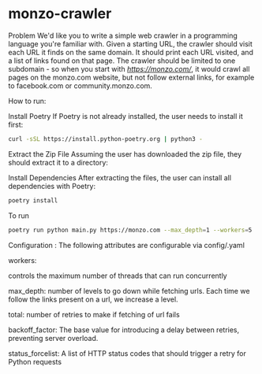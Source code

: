 # monzo-crawler
Problem
We'd like you to write a simple web crawler in a programming language you're familiar with. Given a starting URL, the crawler should visit each URL it finds on the same domain. It should print each URL visited, and a list of links found on that page. The crawler should be limited to one subdomain - so when you start with *https://monzo.com/*, it would crawl all pages on the monzo.com website, but not follow external links, for example to facebook.com or community.monzo.com.

How to run:

Install Poetry
If Poetry is not already installed, the user needs to install it first:

```bash
curl -sSL https://install.python-poetry.org | python3 -
```

Extract the Zip File
Assuming the user has downloaded the zip file, they should extract it to a directory:

Install Dependencies
After extracting the files, the user can install all dependencies with Poetry:

```bash
poetry install
```

To run
```bash
poetry run python main.py https://monzo.com --max_depth=1 --workers=5
```

Configuration :
The following attributes are configurable via config/<environment>.yaml

workers:

controls the maximum number of threads that can run concurrently

max_depth:
number of levels to go down while fetching urls. Each time we follow the links present on a url, we increase a level.

total:
number of retries to make if fetching of url fails

backoff_factor:
The base value for introducing a delay between retries, preventing server overload.

status_forcelist:
A list of HTTP status codes that should trigger a retry for Python requests
